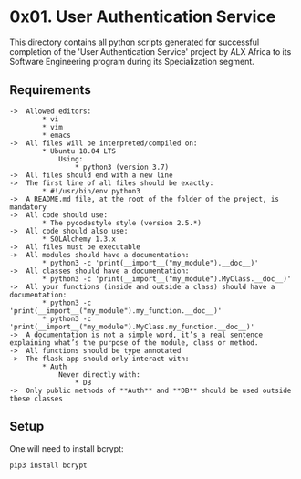 # 0x01. User Authentication Service

This directory contains all python scripts generated for successful completion of the 'User Authentication Service' project by ALX Africa to its Software Engineering program during its Specialization segment.

## Requirements

	->	Allowed editors:
			* vi
			* vim
			* emacs
	->	All files will be interpreted/compiled on:
			* Ubuntu 18.04 LTS
				Using:
					* python3 (version 3.7)
	->	All files should end with a new line
	->	The first line of all files should be exactly:
			* #!/usr/bin/env python3
	->	A README.md file, at the root of the folder of the project, is mandatory
	->	All code should use:
			* The pycodestyle style (version 2.5.*)
	->	All code should also use:
			* SQLAlchemy 1.3.x
	->	All files must be executable
	->	All modules should have a documentation:
			* python3 -c 'print(__import__("my_module").__doc__)'
	->	All classes should have a documentation:
			* python3 -c 'print(__import__("my_module").MyClass.__doc__)'
	->	All your functions (inside and outside a class) should have a documentation:
			* python3 -c 'print(__import__("my_module").my_function.__doc__)'
			* python3 -c 'print(__import__("my_module").MyClass.my_function.__doc__)'
	->	A documentation is not a simple word, it’s a real sentence explaining what’s the purpose of the module, class or method.
	->	All functions should be type annotated
	->	The flask app should only interact with:
			* Auth
				Never directly with:
					* DB
	->	Only public methods of **Auth** and **DB** should be used outside these classes

## Setup

One will need to install bcrypt:

```pip3 install bcrypt```
